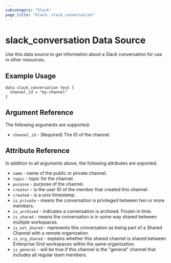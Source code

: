```yaml
---
subcategory: "Slack"
page_title: "Slack: slack_conversation"
---
```


# slack_conversation Data Source

Use this data source to get information about a Slack conversation for use in other
resources.

## Example Usage

```hcl
data slack_conversation test {
  channel_id = "my-channel"
}
```

## Argument Reference

The following arguments are supported:

* `channel_id` - (Required) The ID of the channel

## Attribute Reference

In addition to all arguments above, the following attributes are exported:

* `name` - name of the public or private channel.
* `topic` - topic for the channel.
* `purpose` - purpose of the channel.
* `creator` - is the user ID of the member that created this channel.
* `created` - is a unix timestamp.
* `is_private` - means the conversation is privileged between two or more members.
* `is_archived` - indicates a conversation is archived. Frozen in time.
* `is_shared` - means the conversation is in some way shared between multiple workspaces.
* `is_ext_shared` - represents this conversation as being part of a Shared Channel
with a remote organization.
* `is_org_shared` - explains whether this shared channel is shared between Enterprise
Grid workspaces within the same organization.
* `is_general` - will be true if this channel is the "general" channel that includes
all regular team members.
